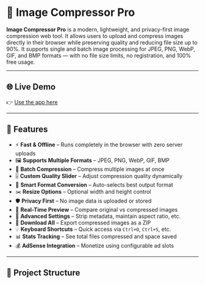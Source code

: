 # 📸 Image Compressor Pro

**Image Compressor Pro** is a modern, lightweight, and privacy-first image compression web tool. It allows users to upload and compress images directly in their browser while preserving quality and reducing file size up to 90%. It supports single and batch image processing for JPEG, PNG, WebP, GIF, and BMP formats — with no file size limits, no registration, and 100% free usage.

---

## 🌐 Live Demo

👉 [Use the app here](https://imagecompressorpro.com/)

---

## 🚀 Features

- ⚡ **Fast & Offline** – Runs completely in the browser with zero server uploads
- 🖼️ **Supports Multiple Formats** – JPEG, PNG, WebP, GIF, BMP
- 📂 **Batch Compression** – Compress multiple images at once
- 🎚️ **Custom Quality Slider** – Adjust compression quality dynamically
- 🧠 **Smart Format Conversion** – Auto-selects best output format
- ✂️ **Resize Options** – Optional width and height control
- 🛡️ **Privacy First** – No image data is uploaded or stored
- 🧪 **Real-Time Preview** – Compare original vs compressed images
- 🧰 **Advanced Settings** – Strip metadata, maintain aspect ratio, etc.
- 💾 **Download All** – Export compressed images as a ZIP
- 💡 **Keyboard Shortcuts** – Quick access via `Ctrl+O`, `Ctrl+S`, etc.
- 📊 **Stats Tracking** – See total files compressed and space saved
- 💰 **AdSense Integration** – Monetize using configurable ad slots

---

## 📁 Project Structure


